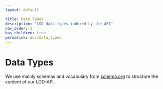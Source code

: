 ```yaml
---
layout: default

title: Data Types
description: "LOD data types indexed by the API"
nav_order: 3
has_children: true
permalink: doc/data_types
---
```


# Data Types
We use mainly schemas and vocabulary from [schema.org](https://schema.org) to structure the content of our LOD-API.
